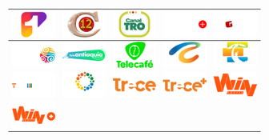 | ![](https://raw.githubusercontent.com/RevGear/logo/master/Countries/CO/Canal1.png)| ![](https://raw.githubusercontent.com/RevGear/logo/master/Countries/CO/Canal12.png)| ![](https://raw.githubusercontent.com/RevGear/logo/master/Countries/CO/CanalTRO.png)| ![](https://raw.githubusercontent.com/RevGear/logo/master/Countries/CO/CinemaPlus.png)| ![](https://raw.githubusercontent.com/RevGear/logo/master/Countries/CO/MiGenteTV.png)| 
|:---:|:---:|:---:|:---:|:---:| 
| ![](https://raw.githubusercontent.com/RevGear/logo/master/Countries/CO/SenalColombia.png)| ![](https://raw.githubusercontent.com/RevGear/logo/master/Countries/CO/Teleantioquia.png)| ![](https://raw.githubusercontent.com/RevGear/logo/master/Countries/CO/Telecafe.png)| ![](https://raw.githubusercontent.com/RevGear/logo/master/Countries/CO/Telecaribe.png)| ![](https://raw.githubusercontent.com/RevGear/logo/master/Countries/CO/Teleislas.png)| 
| ![](https://raw.githubusercontent.com/RevGear/logo/master/Countries/CO/Telemedellin.png)| ![](https://raw.githubusercontent.com/RevGear/logo/master/Countries/CO/Telepacifico.png)| ![](https://raw.githubusercontent.com/RevGear/logo/master/Countries/CO/Trece.png)| ![](https://raw.githubusercontent.com/RevGear/logo/master/Countries/CO/TrecePlus.png)| ![](https://raw.githubusercontent.com/RevGear/logo/master/Countries/CO/WinSports.png)| 
| ![](https://raw.githubusercontent.com/RevGear/logo/master/Countries/CO/WinSportsPlus.png) | 
